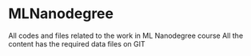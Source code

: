 # MLNanodegree
All codes and files related to the work in ML Nanodegree course
All the content has the required data files on GIT
